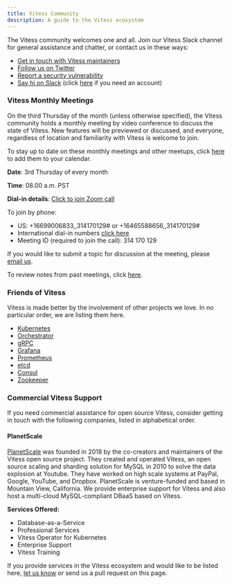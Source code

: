 ```yaml
---
title: Vitess Community
description: A guide to the Vitess ecosystem
---
```


The Vitess community welcomes one and all. Join our Vitess Slack channel for general assistance and chatter, or contact us in these ways:

* [Get in touch with Vitess maintainers](mailto:cncf-vitess-maintainers@lists.cncf.io)
* [Follow us on Twitter](https://twitter.com/vitessio)
* [Report a security vulnerability](mailto:cncf-vitess-maintainers@lists.cncf.io)
* [Say hi on Slack](https://vitess.slack.com) (click [here](https://vitess.slack.com/join/shared_invite/enQtMzIxMDMyMzA0NzA1LTBjYjY1M2I2Yjg5YmY3ODIwOTk0N2M1YzI4Y2ViODdiNmIxMDdiMDM5YWQ1ZTc0YmJhZDdiOTliMGVkNDY4MjM) if you need an account) 

### Vitess Monthly Meetings

On the third Thursday of the month (unless otherwise specified), the Vitess community holds a monthly meeting by video conference to discuss the state of Vitess. New features will be previewed or discussed, and everyone, regardless of location and familiarity with Vitess is welcome to join.

To stay up to date on these monthly meetings and other meetups, click [here](https://calendar.google.com/calendar/embed?src=planetscale.com_21541iv1dn67m0jd023lql4dak%40group.calendar.google.com&ctz=America%2FLos_Angeles) to add them to your calendar.

**Date**: 3rd Thursday of every month

**Time**: 08.00 a.m. PST

**Dial-in details**: [Click to join Zoom call](https://slack.zoom.us/j/314170129)

To join by phone: 

* US: +16699006833,,314170129#  or +16465588656,,314170129#
* International dial-in numbers [click here](../dialin)
* Meeting ID (required to join the call): 314 170 129

If you would like to submit a topic for discussion at the meeting, please [email us](mailto:cncf-vitess-maintainers@lists.cncf.io). 
 
To review notes from past meetings, click [here](https://docs.google.com/document/d/1d8PcVD-ppnytRXZPOPvhRnnwei7-tYvgopD0UYzbAMs/edit).

### Friends of Vitess

Vitess is made better by the involvement of other projects we love. In no particular order, we are listing them here.

* [Kubernetes](https://kubernetes.io/)
* [Orchestrator](https://github.com/github/orchestrator)
* [gRPC](https://grpc.io/)
* [Grafana](https://grafana.com/) 
* [Prometheus](https://prometheus.io/)
* [etcd](https://coreos.com/etcd/)
* [Consul](https://www.consul.io/)
* [Zookeeper](https://zookeeper.apache.org/)

### Commercial Vitess Support

If you need commercial assistance for open source Vitess, consider getting in touch with the following companies, listed in alphabetical order.

#### PlanetScale

[PlanetScale](https://planetscale.com) was founded in 2018 by the co-creators and maintainers of the Vitess open source project. They created and operated Vitess, an open source scaling and sharding solution for MySQL in 2010 to solve the data explosion at Youtube. They have worked on high scale systems at PayPal, Google, YouTube, and Dropbox. PlanetScale is venture-funded and based in Mountain View, California. We provide enterprise support for Vitess and also host a multi-cloud MySQL-compliant DBaaS based on Vitess.   

**Services Offered:**  

* Database-as-a-Service
* Professional Services
* Vitess Operator for Kubernetes
* Enterprise Support
* Vitess Training

If you provide services in the Vitess ecosystem and would like to be listed here, [let us know](mailto:cncf-vitess-maintainers@lists.cncf.io) or send us a pull request on this page.
